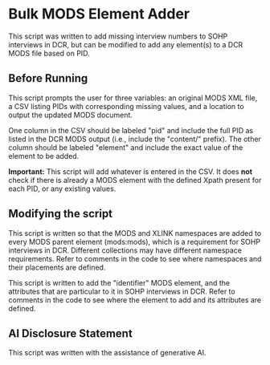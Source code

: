 # Bulk MODS Element Adder

This script was written to add missing interview numbers to SOHP interviews in DCR, but can be modified to add any element(s) to a DCR MODS file based on PID.

## Before Running

This script prompts the user for three variables: an original MODS XML file, a CSV listing PIDs with corresponding missing values, and a location to output the updated MODS document.

One column in the CSV should be labeled "pid" and include the full PID as listed in the DCR MODS output (i.e., include the "content/" prefix). The other column should be labeled "element" and include the exact value of the element to be added.

**Important:** This script will add whatever is entered in the CSV. It does **not** check if there is already a MODS element with the defined Xpath present for each PID, or any existing values.

## Modifying the script

This script is written so that the MODS and XLINK namespaces are added to every MODS parent element (mods:mods), which is a requirement for SOHP interviews in DCR. Different collections may have different namespace requirements. Refer to comments in the code to see where namespaces and their placements are defined.

This script is written to add the "identifier" MODS element, and the attributes that are particular to it in SOHP interviews in DCR. Refer to comments in the code to see where the element to add and its attributes are defined. 

## AI Disclosure Statement

This script was written with the assistance of generative AI.
